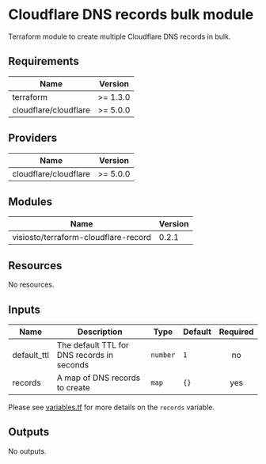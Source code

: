 # Cloudflare DNS records bulk module

Terraform module to create multiple Cloudflare DNS records in bulk.

## Requirements

| Name                  | Version  |
| --------------------- | -------- |
| terraform             | >= 1.3.0 |
| cloudflare/cloudflare | >= 5.0.0 |

## Providers

| Name                  | Version  |
| --------------------- | -------- |
| cloudflare/cloudflare | >= 5.0.0 |

## Modules

| Name                                 | Version |
| ------------------------------------ | ------- |
| visiosto/terraform-cloudflare-record | 0.2.1   |

## Resources

No resources.

## Inputs

| Name        | Description                                | Type     | Default | Required |
| ----------- | ------------------------------------------ | -------- | ------- | :------: |
| default_ttl | The default TTL for DNS records in seconds | `number` | `1`     |    no    |
| records     | A map of DNS records to create             | `map`    | `{}`    |   yes    |

Please see [variables.tf](variables.tf) for more details on the `records` variable.

## Outputs

No outputs.
